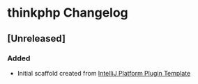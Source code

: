 <!-- Keep a Changelog guide -> https://keepachangelog.com -->

# thinkphp Changelog

## [Unreleased]
### Added
- Initial scaffold created from [IntelliJ Platform Plugin Template](https://github.com/JetBrains/intellij-platform-plugin-template)
